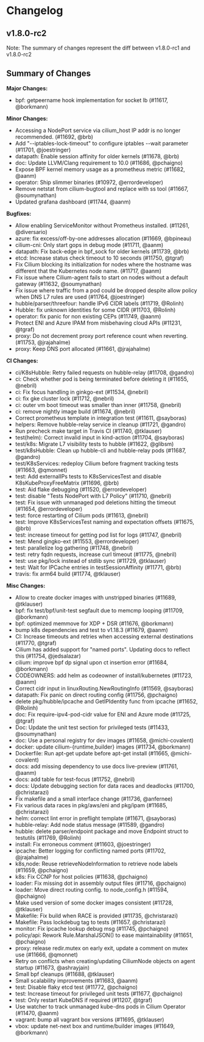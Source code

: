 # Changelog

## v1.8.0-rc2

Note: The summary of changes represent the diff between v1.8.0-rc1 and v1.8.0-rc2

Summary of Changes
------------------

**Major Changes:**
* bpf: getpeername hook implementation for socket lb (#11617, @borkmann)

**Minor Changes:**
* Accessing a NodePort service via cilium_host IP addr is no longer recommended. (#11692, @brb)
* Add "--iptables-lock-timeout" to configure iptables --wait parameter (#11701, @joestringer)
* datapath: Enable session affinity for older kernels (#11678, @brb)
* doc: Update LLVM/Clang requirement to 10.0 (#11686, @pchaigno)
* Expose BPF kernel memory usage as a prometheus metric (#11682, @aanm)
* operator: Ship slimmer binaries (#10972, @errordeveloper)
* Remove netstat from cilium-bugtool and replace with ss tool (#11667, @soumynathan)
* Updated grafana dashboard (#11744, @aanm)

**Bugfixes:**
* Allow enabling ServiceMonitor without Prometheus installed. (#11261, @diversario)
* azure: fix excess/off-by-one addresses allocation (#11669, @bpineau)
* cilium-cni: Only start gops in debug mode (#11711, @aanm)
* datapath: Fix back-edge in bpf_sock for older kernels (#11739, @brb)
* etcd: Increase status check timeout to 10 seconds (#11750, @tgraf)
* Fix Cilium blocking its initialization for nodes where the hostname was different that the Kubernetes node name. (#11717, @aanm)
* Fix issue where Cilium-agent fails to start on nodes without a default gateway (#11632, @soumynathan)
* Fix issue where traffic from a pod could be dropped despite allow policy when DNS L7 rules are used (#11764, @joestringer)
* hubble/parser/threefour: handle IPv6 CIDR labels (#11719, @Rolinh)
* Hubble: fix unknown identities for some CIDR (#11703, @Rolinh)
* operator: fix panic for non existing CEPs (#11749, @aanm)
* Protect ENI and Azure IPAM from misbehaving cloud APIs (#11231, @tgraf)
* proxy: Do not decrement proxy port reference count when reverting. (#11753, @jrajahalme)
* proxy: Keep DNS port allocated (#11661, @jrajahalme)

**CI Changes:**
* ci/K8sHubble: Retry failed requests on hubble-relay (#11708, @gandro)
* ci: Check whether pod is being terminated before deleting it (#11655, @nebril)
* ci: Fix focus handling in ginkgo-ext (#11534, @nebril)
* ci: fix gke cluster lock (#11712, @nebril)
* ci: outer vm boot timeout was smaller than inner (#11758, @nebril)
* ci: remove nightly image build (#11674, @nebril)
* Correct prometheus template in integration test (#11611, @sayboras)
* helpers: Remove hubble-relay service in cleanup (#11721, @gandro)
* Run precheck make target in Travis CI (#11740, @tklauser)
* test(helm): Correct invalid input in kind-action (#11704, @sayboras)
* test/k8s: Migrate L7 visibility tests to hubble (#11622, @glibsm)
* test/k8sHubble: Clean up hubble-cli and hubble-relay pods (#11687, @gandro)
* test/K8sServices: redeploy Cilium before fragment tracking tests (#11663, @qmonnet)
* test: Add externalIPs tests to K8sServicesTest and disable K8sKubeProxyFreeMatrix (#11696, @brb)
* test: Aid flake debugging (#11520, @errordeveloper)
* test: disable "Tests NodePort with L7 Policy" (#11710, @nebril)
* test: Fix issue with unmanaged pod deletions hitting the timeout (#11654, @errordeveloper)
* test: force restarting of Cilium pods (#11613, @nebril)
* test: Improve K8sServicesTest naming and expectation offsets (#11675, @brb)
* test: increase timeout for getting pod list for logs (#11747, @nebril)
* test: Mend gingko-ext (#11553, @errordeveloper)
* test: parallelize log gathering (#11748, @nebril)
* test: retry fqdn requests, increase curl timeout (#11775, @nebril)
* test: use pkg/lock instead of stdlib sync (#11729, @tklauser)
* test: Wait for IPCache entries in testSessionAffinity (#11771, @brb)
* travis: fix arm64 build (#11774, @tklauser)

**Misc Changes:**
* Allow to create docker images with unstripped binaries (#11689, @tklauser)
* bpf: fix test/bpf/unit-test segfault due to memcmp looping (#11709, @borkmann)
* bpf: optimized memmove for XDP + DSR (#11676, @borkmann)
* bump k8s dependencies and test to v1.18.3 (#11679, @aanm)
* CI: Increase timeouts and retries when accessing external destinations (#11770, @tgraf)
* Cilium has added support for "named ports". Updating docs to reflect this (#11754, @jedsalazar)
* cilium: improve bpf dp signal upon ct insertion error (#11684, @borkmann)
* CODEOWNERS: add helm as codeowner of install/kubernetes (#11723, @aanm)
* Correct cidr input in linuxRouting.NewRoutingInfo (#11569, @sayboras)
* datapath: Fix panic on direct routing config (#11756, @pchaigno)
* delete pkg/hubble/ipcache and GetIPIdentity func from ipcache (#11652, @Rolinh)
* doc: Fix require-ipv4-pod-cidr value for ENI and Azure mode (#11725, @tgraf)
* Doc: Update the unit test section for privileged tests (#11433, @soumynathan)
* doc: Use a personal registry for dev images (#11658, @michi-covalent)
* docker: update cilium-{runtime,builder} images (#11734, @borkmann)
* Dockerfile: Run apt-get update before apt-get install (#11665, @michi-covalent)
* docs: add missing dependency to use docs live-preview (#11761, @aanm)
* docs: add table for test-focus (#11752, @nebril)
* docs: Update debugging section for data races and deadlocks (#11700, @christarazi)
* Fix makefile and a small interface change (#11736, @anfernee)
* Fix various data races in pkg/aws/eni and pkg/ipam (#11685, @christarazi)
* helm: correct lint error in preflight template (#11671, @sayboras)
* hubble-relay: Add node status message (#11589, @gandro)
* hubble: delete parser/endpoint package and move Endpoint struct to testutils (#11769, @Rolinh)
* install: Fix erroneous comment (#11603, @joestringer)
* ipcache: Better logging for conflicting named ports (#11702, @jrajahalme)
* k8s,node: Reuse retrieveNodeInformation to retrieve node labels (#11659, @pchaigno)
* k8s: Fix CCNP for host policies (#11638, @pchaigno)
* loader: Fix missing dot in assembly output files (#11716, @pchaigno)
* loader: Move direct routing config. to node_config.h (#11594, @pchaigno)
* Make used version of some docker images consistent (#11728, @tklauser)
* Makefile: Fix build when RACE is provided (#11735, @christarazi)
* Makefile: Pass lockdebug tag to tests (#11657, @christarazi)
* monitor: Fix ipcache lookup debug msg (#11745, @pchaigno)
* policy/api: Rework Rule.MarshalJSON() to ease maintainability (#11651, @pchaigno)
* proxy: release redir.mutex on early exit, update a comment on mutex use (#11666, @qmonnet)
* Retry on conflicts when creating/updating CiliumNode objects on agent startup (#11673, @ashrayjain)
* Small bpf cleanups (#11688, @tklauser)
* Small scalability improvements (#11683, @aanm)
* test: Disable flaky etcd test (#11772, @pchaigno)
* test: Increase timeout for privileged unit tests (#11677, @pchaigno)
* test: Only restart KubeDNS if required (#11207, @tgraf)
* Use watcher to track unmanaged kube-dns pods in Cilium Operator (#11470, @aanm)
* vagrant: bump all vagrant box versions (#11695, @tklauser)
* vbox: update net-next box and runtime/builder images (#11649, @borkmann)
